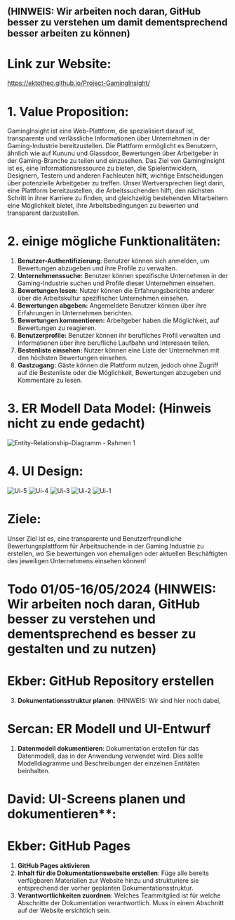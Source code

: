 

## (HINWEIS: Wir arbeiten noch daran, GitHub besser zu verstehen um damit dementsprechend besser arbeiten zu können)


# Link zur Website:

https://ektotheo.github.io/Project-GamingInsight/


# 1. Value Proposition:

GamingInsight ist eine Web-Plattform, die spezialisiert darauf ist, transparente und verlässliche Informationen über Unternehmen in der Gaming-Industrie bereitzustellen. Die Plattform ermöglicht es Benutzern, ähnlich wie auf Kununu und Glassdoor, Bewertungen über Arbeitgeber in der Gaming-Branche zu teilen und einzusehen. Das Ziel von GamingInsight ist es, eine Informationsressource zu bieten, die Spielentwicklern, Designern, Testern und anderen Fachleuten hilft, wichtige Entscheidungen über potenzielle Arbeitgeber zu treffen. Unser Wertversprechen liegt darin, eine Plattform bereitzustellen, die Arbeitssuchenden hilft, den nächsten Schritt in ihrer Karriere zu finden, und gleichzeitig bestehenden Mitarbeitern eine Möglichkeit bietet, ihre Arbeitsbedingungen zu bewerten und transparent darzustellen.

# 2. einige mögliche Funktionalitäten:

1. **Benutzer-Authentifizierung**: Benutzer können sich anmelden, um Bewertungen abzugeben und ihre Profile zu verwalten.
2. **Unternehmenssuche:** Benutzer können spezifische Unternehmen in der Gaming-Industrie suchen und Profile dieser Unternehmen einsehen.
3. **Bewertungen lesen:** Nutzer können die Erfahrungsberichte anderer über die Arbeitskultur spezifischer Unternehmen einsehen.
4. **Bewertungen abgeben:** Angemeldete Benutzer können über ihre Erfahrungen in Unternehmen berichten.
5. **Bewertungen kommentieren:** Arbeitgeber haben die Möglichkeit, auf Bewertungen zu reagieren.
6. **Benutzerprofile:** Benutzer können ihr berufliches Profil verwalten und Informationen über ihre berufliche Laufbahn und Interessen teilen.
7. **Bestenliste einsehen:** Nutzer können eine Liste der Unternehmen mit den höchsten Bewertungen einsehen.
8. **Gastzugang:** Gäste können die Plattform nutzen, jedoch ohne Zugriff auf die Bestenliste oder die Möglichkeit, Bewertungen abzugeben und Kommentare zu lesen.

# 3. ER Modell Data Model: (Hinweis nicht zu ende gedacht)

![Entity-Relationship-Diagramm - Rahmen 1](https://github.com/ektotheo/Project-GamingInsight/assets/138446648/2e0c2cae-042c-4d55-bfe8-062b37e42a1e)


# 4. UI Design:


![Ui-5](https://github.com/ektotheo/Project-GamingInsight/assets/138446648/4f9ae9a8-7491-4846-a0a2-0ea7b4b379c6)
![Ui-4](https://github.com/ektotheo/Project-GamingInsight/assets/138446648/3ca71482-892b-4720-9bb4-0fa727e7f5c5)
![Ui-3](https://github.com/ektotheo/Project-GamingInsight/assets/138446648/70c049f0-d22f-479d-8207-b4f1d2204062)
![Ui-2](https://github.com/ektotheo/Project-GamingInsight/assets/138446648/8050df81-d350-47f6-8fea-7958df2951e1)
![Ui-1](https://github.com/ektotheo/Project-GamingInsight/assets/138446648/19899f63-9b5f-4923-85b3-e1f5e682a800)

# Ziele:

Unser Ziel ist es, eine transparente und Benutzerfreundliche Bewertungsplattform für Arbeitsuchende in der Gaming Industrie zu erstellen, wo Sie bewertungen von ehemaligen oder aktuellen Beschäftigten des jeweiligen Unternehmens einsehen können!

# Todo 01/05-16/05/2024 (HINWEIS: Wir arbeiten noch daran, GitHub besser zu verstehen und dementsprechend es besser zu gestalten und zu nutzen)

# Ekber: GitHub Repository erstellen
3. **Dokumentationsstruktur planen**: (HINWEIS: Wir sind hier noch dabei, 

# Sercan: ER Modell und UI-Entwurf
1. **Datenmodell dokumentieren**:  Dokumentation erstellen für das Datenmodell, das in der Anwendung verwendet wird. Dies sollte Modelldiagramme und Beschreibungen der einzelnen Entitäten beinhalten.

# David: UI-Screens planen und dokumentieren**: 

# Ekber: GitHub Pages
1. **GitHub Pages aktivieren**
2. **Inhalt für die Dokumentationswebsite erstellen**: Füge alle bereits verfügbaren Materialien zur Website hinzu und strukturiere sie entsprechend der vorher geplanten Dokumentationsstruktur.
3. **Verantwortlichkeiten zuordnen**: Welches Teammitglied ist für welche Abschnitte der Dokumentation verantwortlich. Muss in einem Abschnitt auf der Website ersichtlich sein.
